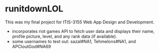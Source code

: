 # runitdownLOL
This was my final project for ITIS-3155 Web App Design and Development.

- incorporates riot games API to fetch user data and displays their name, profile picture, level, and any rank data (if available).
- some usernames to test out: sazal#NA1, Tehmelons#NA1, and APCloutGod#NA69
